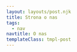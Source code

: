 ```yaml
---
layout: layouts/post.njk
title: Strona o nas
tags:
  - nav
navtitle: O nas
templateClass: tmpl-post
---
```


